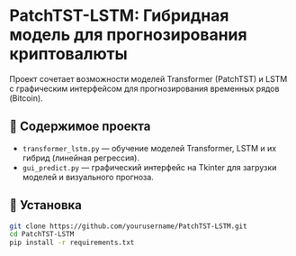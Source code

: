 
# PatchTST-LSTM: Гибридная модель для прогнозирования криптовалюты

Проект сочетает возможности моделей Transformer (PatchTST) и LSTM с графическим интерфейсом для прогнозирования временных рядов (Bitcoin).

## 📁 Содержимое проекта

- `transformer_lstm.py` — обучение моделей Transformer, LSTM и их гибрид (линейная регрессия).
- `gui_predict.py` — графический интерфейс на Tkinter для загрузки моделей и визуального прогноза.

## 🔧 Установка

```bash
git clone https://github.com/yourusername/PatchTST-LSTM.git
cd PatchTST-LSTM
pip install -r requirements.txt
